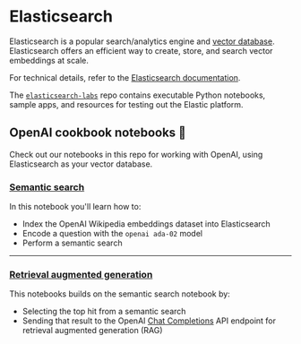 # Elasticsearch

Elasticsearch is a popular search/analytics engine and [vector database](https://www.elastic.co/elasticsearch/vector-database).
Elasticsearch offers an efficient way to create, store, and search vector embeddings at scale.

For technical details, refer to the [Elasticsearch documentation](https://www.elastic.co/guide/en/elasticsearch/reference/current/knn-search.html).

The [`elasticsearch-labs`](https://github.com/elastic/elasticsearch-labs) repo contains executable Python notebooks, sample apps, and resources for testing out the Elastic platform.

## OpenAI cookbook notebooks 📒

Check out our notebooks in this repo for working with OpenAI, using Elasticsearch as your vector database.

### [Semantic search](elasticsearch-semantic-search.ipynb)

In this notebook you'll learn how to:

 - Index the OpenAI Wikipedia embeddings dataset into Elasticsearch
 - Encode a question with the `openai ada-02` model
 - Perform a semantic search

---

### [Retrieval augmented generation](elasticsearch-retrieval-augmented-generation.ipynb)

This notebooks builds on the semantic search notebook by:

- Selecting the top hit from a semantic search
- Sending that result to the OpenAI [Chat Completions](https://platform.openai.com/docs/guides/gpt/chat-completions-api) API endpoint for retrieval augmented generation (RAG)

